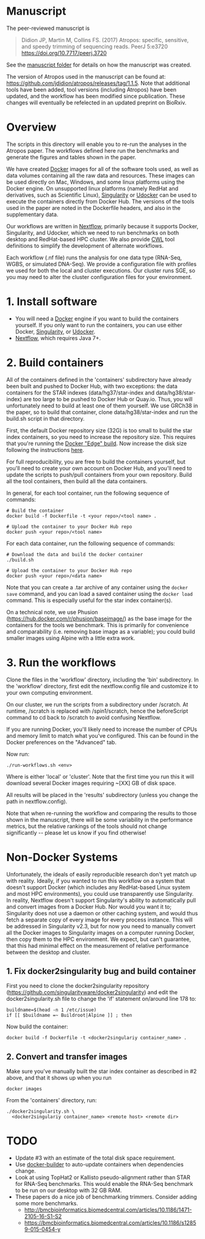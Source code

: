 # Manuscript

The peer-reviewed manuscript is

> Didion JP, Martin M, Collins FS. (2017) Atropos: specific, sensitive, and speedy trimming of sequencing reads. PeerJ 5:e3720 https://doi.org/10.7717/peerj.3720

See the [manuscript folder](manuscript/README.md) for details on how the
manuscript was created.

The version of Atropos used in the manuscript can be found at: https://github.com/jdidion/atropos/releases/tag/1.1.5. Note that additional tools have been added, tool versions (including Atropos) have been updated, and the workflow has been modified since publication. These changes will eventually be refelected in an updated preprint on BioRxiv.

# Overview

The scripts in this directory will enable you to re-run the analyses in the Atropos paper. The workflows defined here run the benchmarks and generate the figures and tables shown in the paper.

We have created [Docker](https://www.docker.com/) images for all of the software tools used, as well as data volumes containing all the raw data and resources. These images can be used directly on Mac, Windows, and some linux platforms using the Docker engine. On unsupported linux platforms (namely RedHat and derivatives, such as Scientific Linux), [Singularity](http://singularity.lbl.gov/) or [Udocker](https://github.com/indigo-dc/udocker) can be used to execute the containers directly from Docker Hub. The versions of the tools used in the paper are noted in the Dockerfile headers, and also in the supplementary data.

Our workflows are written in [Nextflow](https://www.nextflow.io/index.html), primarily because it supports Docker, Singularity, and Udocker, which we need to run benchmarks on both desktop and RedHat-based HPC cluster. We also provide [CWL](http://www.commonwl.org/) tool definitions to simplify the development of alternate workflows.

Each workflow (.nf file) runs the analysis for one data type (RNA-Seq, WGBS, or simulated DNA-Seq). We provide a configuration file with profiles we used for both the local and cluster executions. Our cluster runs SGE, so you may need to alter the cluster configuration files for your environment.

# 1. Install software

* You will need a [Docker](https://www.docker.com/) engine if you want to build the containers yourself. If you only want to run the containers, you can use either Docker, [Singularity](http://singularity.lbl.gov/), or [Udocker](https://github.com/indigo-dc/udocker).
* [Nextflow](https://www.nextflow.io/index.html), which requires Java 7+.

# 2. Build containers

All of the containers defined in the 'containers' subdirectory have already been built and pushed to Docker Hub, with two exceptions: the data containers for the STAR indexes (data/hg37/star-index and data/hg38/star-index) are too large to be pushed to Docker Hub or Quay.io. Thus, you will unfortunately need to build at least one of them yourself. We use GRCh38 in the paper, so to build that container, clone data/hg38/star-index and run the build.sh script in that directory.

First, the default Docker repository size (32G) is too small to build the star index containers, so you need to increase the repository size. This requires that you're running the [Docker "Edge" build](https://store.docker.com/editions/community/docker-ce-desktop-mac). Now increase the disk size following the instructions [here](https://forums.docker.com/t/increase-docker-container-disk-space-on-os-x/26725/2).

For full reproducibility, you are free to build the containers yourself, but you'll need to create your own account on Docker Hub, and you'll need to update the scripts to push/pull containers from your own repository. Build all the tool containers, then build all the data containers.

In general, for each tool container, run the following sequence of commands:

    # Build the container
    docker build -f Dockerfile -t <your repo>/<tool name> .
    
    # Upload the container to your Docker Hub repo
    docker push <your repo>/<tool name>

For each data container, run the following sequence of commands:

    # Download the data and build the docker container
    ./build.sh
    
    # Upload the container to your Docker Hub repo
    docker push <your repo>/<data name>

Note that you can create a .tar archive of any container using the `docker save` command, and you can load a saved container using the `docker load` command. This is especially useful for the star index container(s).

On a technical note, we use Phusion (https://hub.docker.com/r/phusion/baseimage/) as the base image for the containers for the tools we benchmark. This is primarily for convenience and comparability (i.e. removing base image as a variable); you could build smaller images using Alpine with a little extra work.

# 3. Run the workflows

Clone the files in the 'workflow' directory, including the 'bin' subdirectory. In the 'workflow' directory, first edit the nextflow.config file and customize it to your own computing environment.

On our cluster, we run the scripts from a subdirectory under /scratch. At runtime, /scratch is replaced with /spin1/scratch, hence the beforeScript command to cd back to /scratch to avoid confusing Nextflow.

If you are running Docker, you'll likely need to increase the number of CPUs and memory limit to match what you've configured. This can be found in the Docker preferences on the "Advanced" tab.

Now run:

    ./run-workflows.sh <env>

Where <env> is either 'local' or 'cluster'. Note that the first time you run this it will download several Docker images requiring ~[XX] GB of disk space.

All results will be placed in the 'results' subdirectory (unless you change the path in nextflow.config).

Note that when re-running the workflow and comparing the results to those shown in the manuscript, there will be some variability in the performance metrics, but the relative rankings of the tools should not change significantly -- please let us know if you find otherwise!

# Non-Docker Systems

Unfortunately, the ideals of easily reproducible research don't yet match up with reality. Ideally, if you wanted to run this workflow on a system that doesn't support Docker (which includes any RedHat-based Linux system and most HPC environments), you could use transparently use Singularity. In reality, Nextflow doesn't support Singularity's ability to automatically pull and convert images from a Docker Hub. Nor would you want it to; Singularity does not use a daemon or other caching system, and would thus fetch a separate copy of every image for every process instance. This will be addressed in Singularity v2.3, but for now you need to manually convert all the Docker images to Singularity images on a computer running Docker, then copy them to the HPC environment. We expect, but can't guarantee, that this had minimal effect on the measurement of relative performance between the desktop and cluster.

## 1. Fix docker2singularity bug and build container

First you need to clone the docker2singularity repository (https://github.com/singularityware/docker2singularity) and edit the docker2singularity.sh file to change the 'if' statement on/around line 178 to:

```
buildname=$(head -n 1 /etc/issue)
if [[ $buildname =~ Buildroot|Alpine ]] ; then
```

Now build the container:

```
docker build -f Dockerfile -t <docker2singulariy container_name> .
```

## 2. Convert and transfer images

Make sure you've manually built the star index container as described in #2 above, and that it shows up when you run 

```
docker images
```

From the 'containers' directory, run:

```
./docker2singularity.sh \
  <docker2singulariy container_name> <remote host> <remote dir>
```

# TODO

* Update #3 with an estimate of the total disk space requirement.
* Use [docker-builder](https://pypi.python.org/pypi/docker_builder) to auto-update containers when dependencies change.
* Look at using TopHat2 or Kallisto pseudo-alignment rather than STAR for RNA-Seq benchmarks. This would enable the RNA-Seq benchmark to be run on our desktop with 32 GB RAM.
* These papers do a nice job of benchmarking trimmers. Consider adding some more benchmarks.
    * http://bmcbioinformatics.biomedcentral.com/articles/10.1186/1471-2105-16-S1-S2
    * https://bmcbioinformatics.biomedcentral.com/articles/10.1186/s12859-015-0454-y
